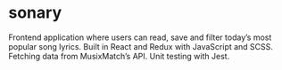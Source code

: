 # sonary

Frontend application where users can read, save and filter today’s most popular song lyrics. Built in React and Redux with JavaScript and SCSS. Fetching data from MusixMatch’s API. Unit testing with Jest.
